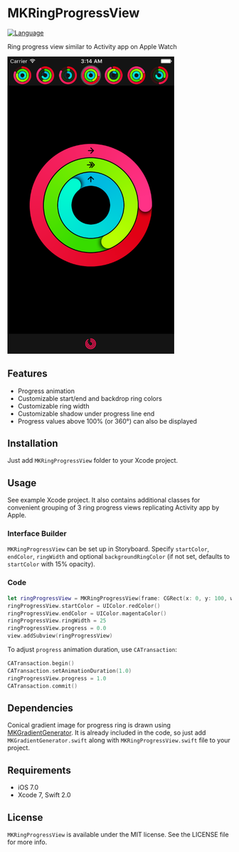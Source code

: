 # MKRingProgressView

[![Language](http://img.shields.io/badge/language-swift-brightgreen.svg?style=flat)](https://developer.apple.com/swift)

Ring progress view similar to Activity app on Apple Watch

<img src="MKRingProgressView.png" alt="MKRingProgressView" width=375>

## Features
- Progress animation
- Customizable start/end and backdrop ring colors
- Customizable ring width
- Customizable shadow under progress line end
- Progress values above 100% (or 360°) can also be displayed

## Installation
Just add `MKRingProgressView` folder to your Xcode project.

## Usage
See example Xcode project. It also contains additional classes for convenient grouping of 3 ring progress views replicating Activity app by Apple.

### Interface Builder
`MKRingProgressView` can be set up in Storyboard. Specify `startColor`, `endColor`, `ringWidth` and optional `backgroundRingColor` (if not set, defaults to `startColor` with 15% opacity).

### Code
```swift
let ringProgressView = MKRingProgressView(frame: CGRect(x: 0, y: 100, width: 100, height: 100))
ringProgressView.startColor = UIColor.redColor()
ringProgressView.endColor = UIColor.magentaColor()
ringProgressView.ringWidth = 25
ringProgressView.progress = 0.0
view.addSubview(ringProgressView)
```

To adjust `progress` animation duration, use `CATransaction`:

```swift
CATransaction.begin()
CATransaction.setAnimationDuration(1.0)
ringProgressView.progress = 1.0
CATransaction.commit()
```

## Dependencies
Conical gradient image for progress ring is drawn using [MKGradientGenerator](https://github.com/maxkonovalov/MKGradientView). It is already included in the code, so just add `MKGradientGenerator.swift` along with `MKRingProgressView.swift` file to your project.

## Requirements
- iOS 7.0
- Xcode 7, Swift 2.0 

## License
`MKRingProgressView` is available under the MIT license. See the LICENSE file for more info.
